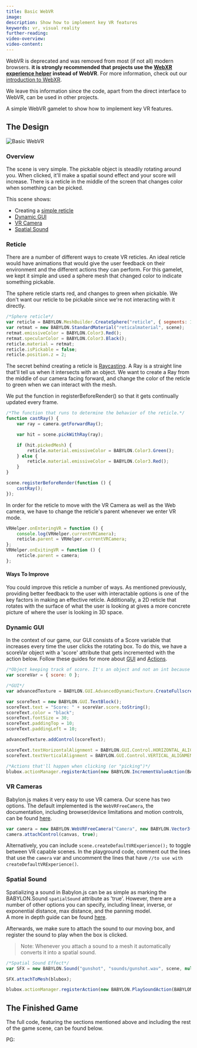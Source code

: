 ```yaml
---
title: Basic WebVR
image:
description: Show how to implement key VR features
keywords: vr, visual reality
further-reading:
video-overview:
video-content:
---
```


WebVR is deprecated and was removed from most (if not all) modern browsers. **it is strongly recommended that projects use the [WebXR experience helper](/features/featuresDeepDive/webXR/webXRExperienceHelpers) instead of WebVR**. For more information, check out our [introduction to WebXR](/features/featuresDeepDive/webXR/introToWebXR).

We leave this information since the code, apart from the direct interface to WebVR,  can be used in other projects.

A simple WebVR gamelet to show how to implement key VR features.

## The Design

![Basic WebVR](https://i.gyazo.com/dc1ad24a692ada3e5d00c206a366519c.gif)

### Overview

The scene is very simple. The pickable object is steadily rotating around you. When clicked, it'll make a spatial sound effect and your score will increase. There is a reticle in the middle of the screen that changes color when something can be picked.

This scene shows:

-   Creating a [simple reticle](#reticle)
-   [Dynamic GUI](#dynamic-gui)
-   [VR Camera](#vr-cameras)
-   [Spatial Sound](#spatial-sound)

### Reticle

There are a number of different ways to create VR reticles. An ideal reticle would have animations that would give the user feedback on their environment and the different actions they can perform. For this gamelet, we kept it simple and used a sphere mesh that changed color to indicate something pickable.

The sphere reticle starts red, and changes to green when pickable. We don't want our reticle to be pickable since we're not interacting with it directly.

```javascript
/*Sphere reticle*/
var reticle = BABYLON.MeshBuilder.CreateSphere("reticle", { segments: 10, diameter: 0.03 }, scene);
var retmat = new BABYLON.StandardMaterial("reticalmaterial", scene);
retmat.emissiveColor = BABYLON.Color3.Red();
retmat.specularColor = BABYLON.Color3.Black();
reticle.material = retmat;
reticle.isPickable = false;
reticle.position.z = 2;
```

The secret behind creating a reticle is [Raycasting](/features/featuresDeepDive/mesh/interactions/picking_collisions). A Ray is a straight line that'll tell us when it intersects with an object. We want to create a Ray from the middle of our camera facing forward, and change the color of the reticle to green when we can interact with the mesh.

We put the function in registerBeforeRender() so that it gets continually updated every frame.

```javascript
/*The function that runs to determine the behavior of the reticle.*/
function castRay() {
    var ray = camera.getForwardRay();

    var hit = scene.pickWithRay(ray);

    if (hit.pickedMesh) {
        reticle.material.emissiveColor = BABYLON.Color3.Green();
    } else {
        reticle.material.emissiveColor = BABYLON.Color3.Red();
    }
}

scene.registerBeforeRender(function () {
    castRay();
});
```

In order for the reticle to move with the VR Camera as well as the Web camera, we have to change the reticle's parent whenever we enter VR mode.

```javascript
VRHelper.onEnteringVR = function () {
    console.log(VRHelper.currentVRCamera);
    reticle.parent = VRHelper.currentVRCamera;
};
VRHelper.onExitingVR = function () {
    reticle.parent = camera;
};
```

#### Ways To Improve

You could improve this reticle a number of ways. As mentioned previously, providing better feedback to the user with interactable options is one of the key factors in making an effective reticle. Additionally, a 2D reticle that rotates with the surface of what the user is looking at gives a more concrete picture of where the user is looking in 3D space.

### Dynamic GUI

In the context of our game, our GUI consists of a Score variable that increases every time the user clicks the rotating box. To do this, we have a scoreVar object with a 'score' attribute that gets incremented with the action below. Follow these guides for more about [GUI](/features/featuresDeepDive/gui/gui) and [Actions](/features/featuresDeepDive/events/actions).

```javascript
/*Object keeping track of score. It's an object and not an int because of the available actions. */
var scoreVar = { score: 0 };

/*GUI*/
var advancedTexture = BABYLON.GUI.AdvancedDynamicTexture.CreateFullscreenUI("UI");

var scoreText = new BABYLON.GUI.TextBlock();
scoreText.text = "Score: " + scoreVar.score.toString();
scoreText.color = "black";
scoreText.fontSize = 30;
scoreText.paddingTop = 10;
scoreText.paddingLeft = 10;

advancedTexture.addControl(scoreText);

scoreText.textHorizontalAlignment = BABYLON.GUI.Control.HORIZONTAL_ALIGNMENT_LEFT;
scoreText.textVerticalAlignment = BABYLON.GUI.Control.VERTICAL_ALIGNMENT_TOP;

/*Actions that'll happen when clicking (or "picking")*/
blubox.actionManager.registerAction(new BABYLON.IncrementValueAction(BABYLON.ActionManager.OnPickTrigger, scoreVar, "score", 1));
```

### VR Cameras

Babylon.js makes it very easy to use VR camera. Our scene has two options. The default implemented is the `WebVRFreeCamera`, the documentation, including browser/device limitations and motion controls, can be found [here](/features/featuresDeepDive/cameras/webVRCamera).

```javascript
var camera = new BABYLON.WebVRFreeCamera("Camera", new BABYLON.Vector3(0, 1, 0), scene);
camera.attachControl(canvas, true);
```

Alternatively, you can include `scene.createDefaultVRExperience();` to toggle between VR capable scenes. In the playground code, comment out the lines that use the `camera` var and uncomment the lines that have `//to use with createDefaultVRExperience()`.

### Spatial Sound

Spatializing a sound in Babylon.js can be as simple as marking the BABYLON.Sound `spatialSound` attribute as 'true'. However, there are a number of other options you can specify, including linear, inverse, or exponential distance, max distance, and the panning model.  
A more in depth guide can be found [here](/features/featuresDeepDive/audio/playingSoundsMusic#creating-a-spatial-3d-sound).

Afterwards, we make sure to attach the sound to our moving box, and register the sound to play when the box is clicked.

> Note: Whenever you attach a sound to a mesh it automatically converts it into a spatial sound.

```javascript
/*Spatial Sound Effect*/
var SFX = new BABYLON.Sound("gunshot", "sounds/gunshot.wav", scene, null, { maxDistance: 50, loop: false, autoplay: false, spatialSound: true }); //no need to set spatialSound if attaching to a mesh

SFX.attachToMesh(blubox);

blubox.actionManager.registerAction(new BABYLON.PlaySoundAction(BABYLON.ActionManager.OnPickTrigger, SFX));
```

## The Finished Game

The full code, featuring the sections mentioned above and including the rest of the game scene, can be found below.

PG: <Playground id="#KJ8ZRZ#2" title="Full VR Game" description= "The game in action."/>
